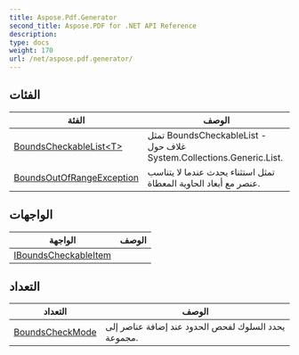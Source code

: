 ```yaml
---
title: Aspose.Pdf.Generator
second_title: Aspose.PDF for .NET API Reference
description:
type: docs
weight: 170
url: /net/aspose.pdf.generator/
---
```

## الفئات

| الفئة | الوصف |
| --- | --- |
| [BoundsCheckableList&lt;T&gt;](./boundscheckablelist-1/) | تمثل BoundsCheckableList - غلاف حول System.Collections.Generic.List. |
| [BoundsOutOfRangeException](./boundsoutofrangeexception/) | تمثل استثناء يحدث عندما لا يتناسب عنصر مع أبعاد الحاوية المعطاة. |
## الواجهات

| الواجهة | الوصف |
| --- | --- |
| [IBoundsCheckableItem](./iboundscheckableitem/) |  |
## التعداد

| التعداد | الوصف |
| --- | --- |
| [BoundsCheckMode](./boundscheckmode/) | يحدد السلوك لفحص الحدود عند إضافة عناصر إلى مجموعة. |